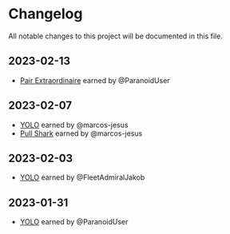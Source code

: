 # Changelog

All notable changes to this project will be documented in this file.

## 2023-02-13

- [Pair Extraordinaire](https://github.com/users/ParanoidUser/achievements/pair-extraordinaire) earned by @ParanoidUser

## 2023-02-07

- [YOLO](https://github.com/users/marcos-jesus/achievements/yolo) earned by @marcos-jesus
- [Pull Shark](https://github.com/users/marcos-jesus/achievements/pull-shark) earned by @marcos-jesus

## 2023-02-03

- [YOLO](https://github.com/users/FleetAdmiralJakob/achievements/yolo) earned by @FleetAdmiralJakob

## 2023-01-31

- [YOLO](https://github.com/users/ParanoidUser/achievements/yolo) earned by @ParanoidUser
